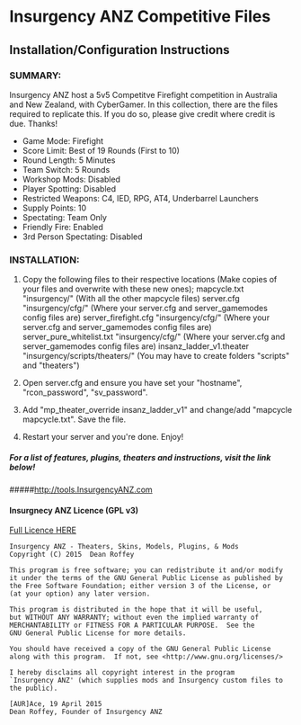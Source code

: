 # Insurgency ANZ Competitive Files

## Installation/Configuration Instructions

###  SUMMARY:
Insurgency ANZ host a 5v5 Competitve Firefight competition in Australia and New Zealand, with CyberGamer. In this collection, there are the files required to replicate this. If you do so, please give credit where credit is due. Thanks!
* Game Mode: Firefight
* Score Limit: Best of 19 Rounds (First to 10)
* Round Length: 5 Minutes
* Team Switch: 5 Rounds
* Workshop Mods: Disabled
* Player Spotting: Disabled
* Restricted Weapons: C4, IED, RPG, AT4, Underbarrel Launchers
* Supply Points: 10
* Spectating: Team Only
* Friendly Fire: Enabled
* 3rd Person Spectating: Disabled

###  INSTALLATION:
1) Copy the following files to their respective locations (Make copies of your files and overwrite with these new ones);
mapcycle.txt                "insurgency/" (With all the other mapcycle files)
server.cfg                  "insurgency/cfg/" (Where your server.cfg and server_gamemodes config files are)
server_firefight.cfg        "insurgency/cfg/" (Where your server.cfg and server_gamemodes config files are)
server_pure_whitelist.txt   "insurgency/cfg/" (Where your server.cfg and server_gamemodes config files are)
insanz_ladder_v1.theater    "insurgency/scripts/theaters/" (You may have to create folders "scripts" and "theaters")

2) Open server.cfg and ensure you have set your "hostname", "rcon_password", "sv_password".

3) Add "mp_theater_override insanz_ladder_v1" and change/add "mapcycle mapcycle.txt". Save the file.

4) Restart your server and you're done. Enjoy!

##### For a list of features, plugins, theaters and instructions, visit the link below!
#####http://tools.InsurgencyANZ.com

#### Insurgnecy ANZ Licence (GPL v3)
[Full Licence HERE](https://github.com/FlyingAce015/Insurgency-Main/blob/master/LICENCE.txt)

    Insurgency ANZ - Theaters, Skins, Models, Plugins, & Mods
    Copyright (C) 2015  Dean Roffey

    This program is free software; you can redistribute it and/or modify
    it under the terms of the GNU General Public License as published by
    the Free Software Foundation; either version 3 of the License, or
    (at your option) any later version.

    This program is distributed in the hope that it will be useful,
    but WITHOUT ANY WARRANTY; without even the implied warranty of
    MERCHANTABILITY or FITNESS FOR A PARTICULAR PURPOSE.  See the
    GNU General Public License for more details.

    You should have received a copy of the GNU General Public License
    along with this program.  If not, see <http://www.gnu.org/licenses/>
    
```
I hereby disclaims all copyright interest in the program
`Insurgency ANZ' (which supplies mods and Insurgency custom files to the public).

[AUR]Ace, 19 April 2015
Dean Roffey, Founder of Insurgency ANZ
```
